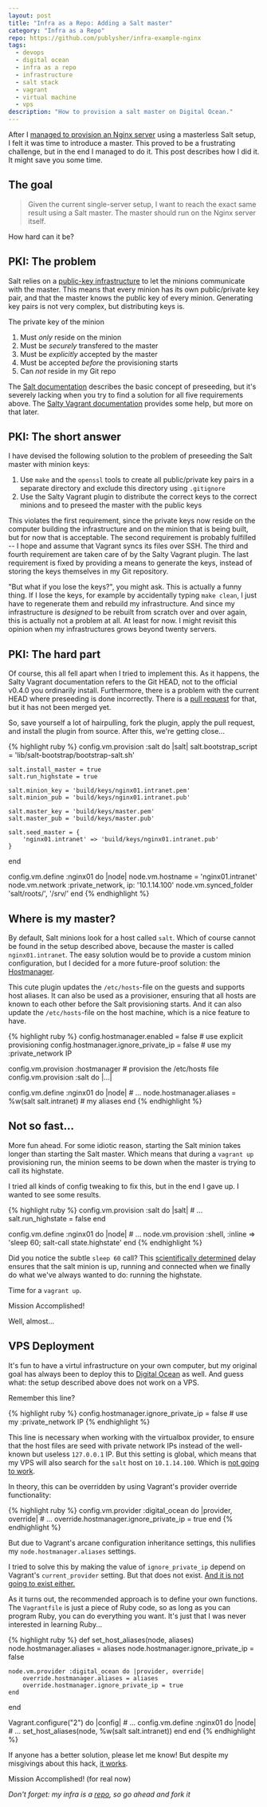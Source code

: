 ```yaml
---
layout: post
title: "Infra as a Repo: Adding a Salt master"
category: "Infra as a Repo"
repo: https://github.com/publysher/infra-example-nginx
tags:
  - devops
  - digital ocean
  - infra as a repo
  - infrastructure
  - salt stack
  - vagrant
  - virtual machine
  - vps
description: "How to provision a salt master on Digital Ocean."
---
```


After I [managed to provision an Nginx server][previous post] using a masterless Salt setup, I felt it was time to
introduce a master. This proved to be a frustrating challenge, but in the end I managed to do it. This post
describes how I did it. It might save you some time.


The goal
--------

> Given the current single-server setup, I want to reach the exact same result using a Salt master. The master
> should run on the Nginx server itself.

How hard can it be?

PKI: The problem
-------------

Salt relies on a [public-key infrastructure][PKI] to let the minions communicate with the master. This means that
every minion has its own public/private key pair, and that the master knows the public key of every minion. Generating
key pairs is not very complex, but distributing keys is.

The private key of the minion

1. Must *only* reside on the minion
2. Must be *securely* transfered to the master
3. Must be *explicitly* accepted by the master
4. Must be accepted *before* the provisioning starts
5. Can *not* reside in my Git repo

The [Salt documentation][Salt-PKI] describes the basic concept of preseeding, but it's severely lacking when you try
to find a solution for all five requirements above. The [Salty Vagrant documentation][Salty Vagrant plugin] provides some
help, but more on that later.

PKI: The short answer
---------------------

I have devised the following solution to the problem of preseeding the Salt master with minion keys:

1. Use `make` and the `openssl` tools to create all public/private key pairs in a separate directory and
   exclude this directory using `.gitignore`
2. Use the Salty Vagrant plugin to distribute the correct keys to the correct minions and to preseed the master with
   the public keys

This violates the first requirement, since the private keys now reside on the computer building the infrastructure and
on the minion that is being built, but for now that is acceptable. The second requirement is probably fulfilled --
I hope and assume that Vagrant syncs its files over SSH. The third and fourth requirement are taken care of by the
Salty Vagrant plugin. The last requirement is fixed by providing a means to generate the keys, instead of storing the
keys themselves in my Git repository.

"But what if you lose the keys?", you might ask. This is actually a funny thing. If I lose the keys, for example by
accidentally typing `make clean`, I just have to regenerate them and rebuild my infrastructure. And since my
infrastructure is *designed* to be rebuilt from scratch over and over again, this is actually not a problem at all.
At least for now. I might revisit this opinion when my infrastructures grows beyond twenty servers.


PKI: The hard part
------------------

Of course, this all fell apart when I tried to implement this. As it happens, the Salty Vagrant documentation refers
to the Git HEAD, not to the official v0.4.0 you ordinarily install. Furthermore, there is a problem with the current
HEAD where preseeding is done incorrectly. There is a [pull request] for that, but it has not been merged yet.

So, save yourself a lot of hairpulling, fork the plugin, apply the pull request, and install the plugin from source.
After this, we're getting close...

{% highlight ruby %}
config.vm.provision :salt do |salt|
    salt.bootstrap_script = 'lib/salt-bootstrap/bootstrap-salt.sh'

    salt.install_master = true
    salt.run_highstate = true

    salt.minion_key = 'build/keys/nginx01.intranet.pem'
    salt.minion_pub = 'build/keys/nginx01.intranet.pub'

    salt.master_key = 'build/keys/master.pem'
    salt.master_pub = 'build/keys/master.pub'

    salt.seed_master = {
        'nginx01.intranet' => 'build/keys/nginx01.intranet.pub'
    }
end

config.vm.define :nginx01 do |node|
    node.vm.hostname = 'nginx01.intranet'
    node.vm.network :private_network, ip: '10.1.14.100'
    node.vm.synced_folder 'salt/roots/', '/srv/'
end
{% endhighlight %}    

Where is my master?
-------------------

By default, Salt minions look for a host called `salt`. Which of course cannot be found in the setup described above,
because the master is called `nginx01.intranet`. The easy solution would be to provide a custom minion configuration,
but I decided for a more future-proof solution: the [Hostmanager][].

This cute plugin updates the `/etc/hosts`-file on the guests and supports host aliases. It can also be used as a provisioner,
ensuring that all hosts are known to each other before the Salt provisioning starts. And it can also update the
`/etc/hosts`-file on the host machine, which is a nice feature to have.

{% highlight ruby %}
config.hostmanager.enabled = false             # use explicit provisioning
config.hostmanager.ignore_private_ip = false   # use my :private_network IP

config.vm.provision :hostmanager               # provision the /etc/hosts file
config.vm.provision :salt do |...|

config.vm.define :nginx01 do |node|
    # ...
    node.hostmanager.aliases = %w(salt salt.intranet)   # my aliases
end
{% endhighlight %}    

Not so fast...
--------------

More fun ahead. For some idiotic reason, starting the Salt minion takes longer than starting the Salt master. Which
means that during a `vagrant up` provisioning run, the minion seems to be down when the master is trying to call its
highstate.

I tried all kinds of config tweaking to fix this, but in the end I gave up. I wanted to see some results.

{% highlight ruby %}
config.vm.provision :salt do |salt|
    # ...
    salt.run_highstate = false
end

config.vm.define :nginx01 do |node|
    # ...
    node.vm.provision :shell, :inline => 'sleep 60; salt-call state.highstate'
end
{% endhighlight %}    

Did you notice the subtle `sleep 60` call? This [scientifically determined][trial-error] delay ensures that the
salt minion is up, running and connected when we finally do what we've always wanted to do: running the highstate.

Time for a `vagrant up`.

Mission Accomplished!

Well, almost...

VPS Deployment
-------------

It's fun to have a virtul infrastructure on your own computer, but my original goal has always been to deploy this to
[Digital Ocean] as well. And guess what: the setup described above does not work on a VPS.

Remember this line?

{% highlight ruby %}
config.hostmanager.ignore_private_ip = false    # use my :private_network IP
{% endhighlight %}    

This line is necessary when working with the virtualbox provider, to ensure that the host files are seed with private
network IPs
instead of the well-known but useless `127.0.0.1` IP. But this setting is global, which means that my VPS will also
search for the `salt` host on `10.1.14.100`. Which is [not going to work][Private Network].

In theory, this can be overridden by using Vagrant's provider override functionality:

{% highlight ruby %}
config.vm.provider :digital_ocean do |provider, override|
    # ...
    override.hostmanager.ignore_private_ip = true
end
{% endhighlight %}    

But due to Vagrant's arcane configuration inheritance settings, this nullifies my `node.hostmanager.aliases`
settings.

I tried to solve this by making the value of `ignore_private_ip` depend on Vagrant's `current_provider` setting.
But that does not exist. [And it is not going to exist either.][current-provider]

As it turns out, the recommended approach is to define your own functions. The `Vagrantfile` is just a piece of
Ruby code, so as long as you can program Ruby, you can do everything you want. It's just that I was never interested
in learning Ruby...

{% highlight ruby %}
def set_host_aliases(node, aliases)
    node.hostmanager.aliases = aliases
    node.hostmanager.ignore_private_ip = false

    node.vm.provider :digital_ocean do |provider, override|
        override.hostmanager.aliases = aliases
        override.hostmanager.ignore_private_ip = true
    end
end

Vagrant.configure("2") do |config|
    # ...
    config.vm.define :nginx01 do |node|
        # ...
        set_host_aliases(node, %w(salt salt.intranet))
    end
end
{% endhighlight %}    

If anyone has a better solution, please let me know! But despite my misgivings about this hack, [it works].

Mission Accomplished! (for real now)

_Don't forget: my infra is a [repo], so go ahead and fork it_


[previous post]: http://blog.publysher.nl/2013/07/infra-as-repo-using-vagrant-and-salt.html
[Salty Vagrant plugin]: https://github.com/saltstack/salty-vagrant
[PKI]: http://en.wikipedia.org/wiki/Public-key_infrastructure
[Salt-PKI]: https://salt.readthedocs.org/en/latest/topics/tutorials/preseed_key.html
[pull request]: https://github.com/saltstack/salty-vagrant/pull/98
[Hostmanager]: https://github.com/smdahlen/vagrant-hostmanager
[trial-error]: http://en.wikipedia.org/wiki/Trial_and_error
[Digital Ocean]: https://www.digitalocean.com/?refcode=8d8ff680bec5
[Private Network]: https://en.wikipedia.org/wiki/Private_network
[current-provider]:https://github.com/mitchellh/vagrant/issues/1867
[it works]: http://nginx01.publysher.nl/
[repo]: https://github.com/publysher/infra-example-nginx
